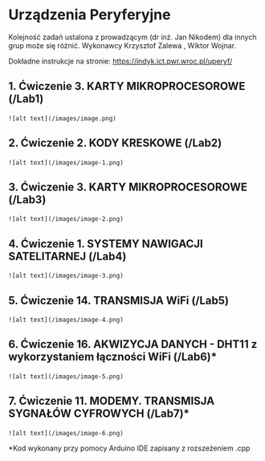 # Urządzenia Peryferyjne

Kolejność zadań ustalona z prowadzącym (dr inż. Jan Nikodem) dla innych grup może się różnić. Wykonawcy Krzysztof Zalewa , Wiktor Wojnar. 

Dokładne instrukcje na stronie: https://indyk.ict.pwr.wroc.pl/uperyf/
## 1. Ćwiczenie 3. KARTY MIKROPROCESOROWE (/Lab1)
    ![alt text](/images/image.png)
## 2. Ćwiczenie 2. KODY KRESKOWE (/Lab2)
    ![alt text](/images/image-1.png)
## 3. Ćwiczenie 3. KARTY MIKROPROCESOROWE (/Lab3)
    ![alt text](/images/image-2.png)
## 4. Ćwiczenie 1. SYSTEMY NAWIGACJI SATELITARNEJ (/Lab4)
    ![alt text](/images/image-3.png)
## 5. Ćwiczenie 14. TRANSMISJA WiFi (/Lab5)
    ![alt text](/images/image-4.png)
## 6. Ćwiczenie 16. AKWIZYCJA DANYCH - DHT11 z wykorzystaniem łączności WiFi (/Lab6)*
    ![alt text](/images/image-5.png)
## 7. Ćwiczenie 11. MODEMY. TRANSMISJA SYGNAŁÓW CYFROWYCH (/Lab7)*
    ![alt text](/images/image-6.png)

*Kod wykonany przy pomocy Arduino IDE zapisany z rozszeżeniem .cpp 
